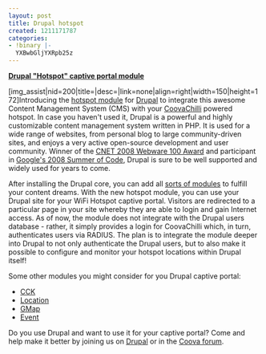 ```yaml
---
layout: post
title: Drupal hotspot
created: 1211171787
categories:
- !binary |-
  YXBwbGljYXRpb25z
---
```

<strong><a href="http://drupal.org/project/Hotspot">Drupal "Hotspot" captive portal module</a></strong>

[img_assist|nid=200|title=|desc=|link=none|align=right|width=150|height=172]Introducing the <a href="http://drupal.org/project/Hotspot">hotspot module</a> for <a href="http://drupal.org/">Drupal</a> to integrate this awesome Content Management System (CMS) with your <a href="/CoovaChilli">CoovaChilli</a> powered hotspot. In case you haven't used it, Drupal is a powerful and highly customizable content management system written in PHP. It is used for a wide range of websites, from personal blog to large community-driven sites, and enjoys a very active open-source development and user community. Winner of the <a href="http://drupal.org/Drupal-wins-2008-webware-100-award">CNET 2008 Webware 100 Award</a> and participant in <a href="http://drupal.org/node/249455">Google's 2008 Summer of Code</a>, Drupal is sure to be well supported and widely used for years to come.

After installing the Drupal core, you can add all <a href="http://drupal.org/project/Modules">sorts of modules</a> to fulfill your content dreams. With the new hotspot module, you can use your Drupal site for your WiFi Hotspot captive portal. Visitors are redirected to a particular page in your site whereby they are able to login and gain Internet access. As of now, the module does not integrate with the Drupal users database - rather, it simply provides a login for CoovaChilli which, in turn, authenticates users via RADIUS. The plan is to integrate the module deeper into Drupal to not only authenticate the Drupal users, but to also make it possible to configure and monitor your hotspot locations within Drupal itself!

Some other modules you might consider for you Drupal captive portal:
<ul>
	<li><a href="http://drupal.org/project/cck">CCK</a></li>
	<li><a href="http://drupal.org/project/Location">Location</a></li>
	<li><a href="http://drupal.org/project/GMap">GMap</a></li>
	<li><a href="http://drupal.org/project/Event">Event</a></li>
</ul>
Do you use Drupal and want to use it for your captive portal? Come and help make it better by joining us on <a href="http://drupal.org/project/Hotspot">Drupal</a> or in the <a href="/forum/">Coova forum</a>.
